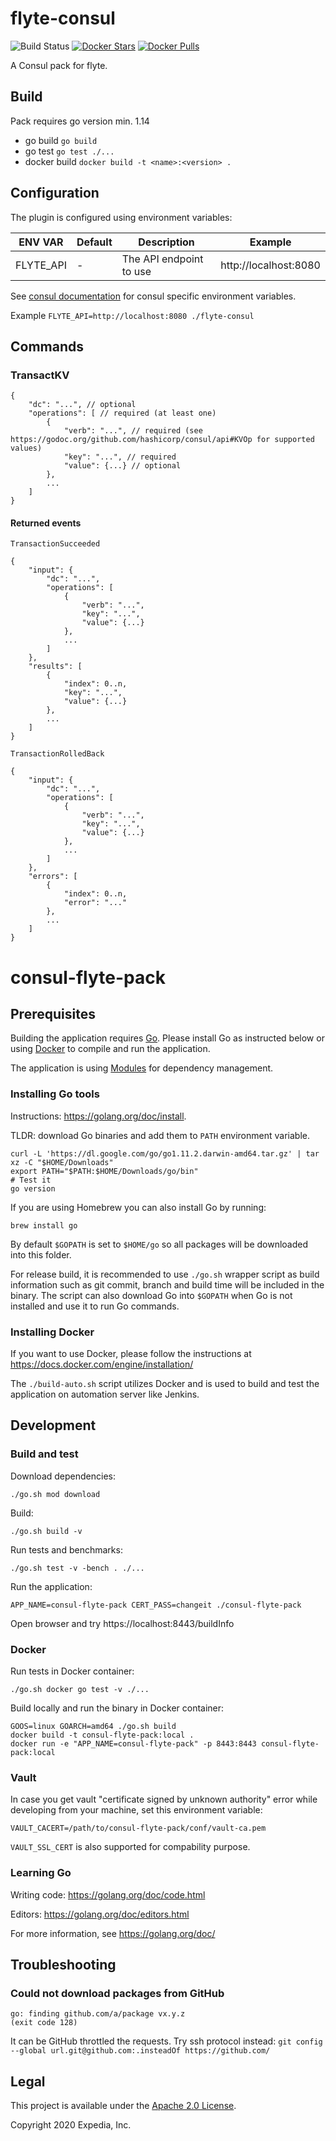 # flyte-consul

![Build Status](https://travis-ci.org/ExpediaGroup/flyte-consul.svg?branch=master)
[![Docker Stars](https://img.shields.io/docker/stars/expediagroup/flyte-consul.svg)](https://hub.docker.com/r/expediagroup/flyte-consul)
[![Docker Pulls](https://img.shields.io/docker/pulls/expediagroup/flyte-consul.svg)](https://hub.docker.com/r/expediagroup/flyte-consul)

A Consul pack for flyte.

## Build

Pack requires go version min. 1.14

- go build `go build`
- go test `go test ./...`
- docker build `docker build -t <name>:<version> .`

## Configuration

The plugin is configured using environment variables:

ENV VAR                          | Default  |  Description                               | Example               
 ------------------------------- |  ------- |  ----------------------------------------- |  ---------------------
FLYTE_API                        | -        | The API endpoint to use                    | http://localhost:8080

See [consul documentation](https://www.consul.io/commands#environment-variables) for consul specific environment variables.

Example `FLYTE_API=http://localhost:8080 ./flyte-consul`

## Commands

### TransactKV

    {
        "dc": "...", // optional
        "operations": [ // required (at least one)
            {
                "verb": "...", // required (see https://godoc.org/github.com/hashicorp/consul/api#KVOp for supported values)
                "key": "...", // required
                "value": {...} // optional
            },
            ...
        ]
    }

#### Returned events

`TransactionSucceeded`

    {
        "input": {
            "dc": "...",
            "operations": [
                {
                    "verb": "...",
                    "key": "...",
                    "value": {...}
                },
                ...
            ]
        },
        "results": [
            {
                "index": 0..n,
                "key": "...",
                "value": {...}
            },
            ...
        ]
    }

`TransactionRolledBack`

    {
        "input": {
            "dc": "...",
            "operations": [
                {
                    "verb": "...",
                    "key": "...",
                    "value": {...}
                },
                ...
            ]
        },
        "errors": [
            {
                "index": 0..n,
                "error": "..."
            },
            ...
        ]
    }

# consul-flyte-pack

## Prerequisites

Building the application requires [Go](https://golang.org/). Please install Go as instructed below
or using [Docker](https://www.docker.com/) to compile and run the application.

The application is using [Modules](https://github.com/golang/go/wiki/Modules) for dependency management.

### Installing Go tools

Instructions: https://golang.org/doc/install.

TLDR: download Go binaries and add them to `PATH` environment variable.

```
curl -L 'https://dl.google.com/go/go1.11.2.darwin-amd64.tar.gz' | tar xz -C "$HOME/Downloads"
export PATH="$PATH:$HOME/Downloads/go/bin"
# Test it
go version
```

If you are using Homebrew you can also install Go by running:

```
brew install go
```

By default `$GOPATH` is set to `$HOME/go` so all packages will be downloaded into this folder.

For release build, it is recommended to use `./go.sh` wrapper script as build information such as
git commit, branch and build time will be included in the binary.
The script can also download Go into `$GOPATH` when Go is not installed and use it to run Go commands.

### Installing Docker

If you want to use Docker, please follow the instructions at https://docs.docker.com/engine/installation/

The `./build-auto.sh` script utilizes Docker and is used to build and test the application on
automation server like Jenkins.

## Development

### Build and test

Download dependencies:

```
./go.sh mod download
```

Build:

```
./go.sh build -v
```

Run tests and benchmarks:

```
./go.sh test -v -bench . ./...
```

Run the application:

```
APP_NAME=consul-flyte-pack CERT_PASS=changeit ./consul-flyte-pack
```

Open browser and try https://localhost:8443/buildInfo

### Docker

Run tests in Docker container:

```
./go.sh docker go test -v ./...
```

Build locally and run the binary in Docker container:

```
GOOS=linux GOARCH=amd64 ./go.sh build
docker build -t consul-flyte-pack:local .
docker run -e "APP_NAME=consul-flyte-pack" -p 8443:8443 consul-flyte-pack:local
```

### Vault

In case you get vault "certificate signed by unknown authority" error while developing from your machine, set this environment variable:

```
VAULT_CACERT=/path/to/consul-flyte-pack/conf/vault-ca.pem
```

`VAULT_SSL_CERT` is also supported for compability purpose.

### Learning Go 

Writing code: https://golang.org/doc/code.html

Editors: https://golang.org/doc/editors.html

For more information, see https://golang.org/doc/

## Troubleshooting

### Could not download packages from GitHub
```
go: finding github.com/a/package vx.y.z
(exit code 128)
```

It can be GitHub throttled the requests.
Try ssh protocol instead: `git config --global url.git@github.com:.insteadOf https://github.com/`

## Legal
This project is available under the [Apache 2.0 License](http://www.apache.org/licenses/LICENSE-2.0.html).

Copyright 2020 Expedia, Inc.
